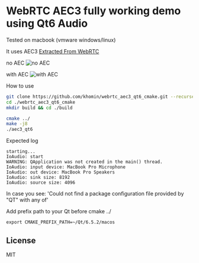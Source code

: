 # WebRTC AEC3 fully working demo using Qt6 Audio
Tested on macbook (vmware windows/linux)

It uses AEC3 [Extracted From WebRTC](https://github.com/ewan-xu/AEC3)

no AEC
![no AEC](https://github.com/khomin/webrtc_aec3_qt6_cmake/blob/main/demo/wave1.png)

with AEC
![with AEC](https://github.com/khomin/webrtc_aec3_qt6_cmake/blob/main/demo/wave2.png)

How to use
```bash
git clone https://github.com/khomin/webrtc_aec3_qt6_cmake.git --recurse-submodules
cd ./webrtc_aec3_qt6_cmake
mkdir build && cd ./build

cmake ../
make -j8
./aec3_qt6
```

Expected log
```
starting...
IoAudio: start
WARNING: QApplication was not created in the main() thread.
IoAudio: input device: MacBook Pro Microphone
IoAudio: out device: MacBook Pro Speakers
IoAudio: sink size: 8192
IoAudio: source size: 4096
```

In case you see:
 'Could not find a package configuration file provided by "QT" with any of'

Add prefix path to your Qt before cmake ../
```
export CMAKE_PREFIX_PATH=~/Qt/6.5.2/macos
```

## License
MIT